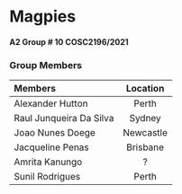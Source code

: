 # Magpies
#### A2 Group # 10 COSC2196/2021
### Group Members

| Members                    |Location |
|:---------------------------|:-------:|
|Alexander Hutton            |Perth    |
|Raul Junqueira Da Silva     |Sydney|
|Joao Nunes Doege            |Newcastle|
|Jacqueline Penas            |Brisbane |
|Amrita Kanungo              |?        |
|Sunil Rodrigues             |Perth    |
